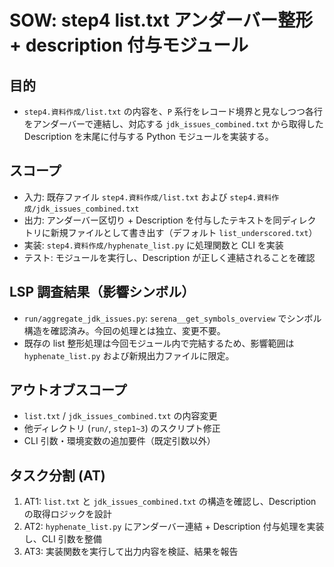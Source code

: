 # SOW: step4 list.txt アンダーバー整形 + description 付与モジュール

## 目的
- `step4.資料作成/list.txt` の内容を、`P` 系行をレコード境界と見なしつつ各行をアンダーバーで連結し、対応する `jdk_issues_combined.txt` から取得した Description を末尾に付与する Python モジュールを実装する。

## スコープ
- 入力: 既存ファイル `step4.資料作成/list.txt` および `step4.資料作成/jdk_issues_combined.txt`
- 出力: アンダーバー区切り + Description を付与したテキストを同ディレクトリに新規ファイルとして書き出す（デフォルト `list_underscored.txt`）
- 実装: `step4.資料作成/hyphenate_list.py` に処理関数と CLI を実装
- テスト: モジュールを実行し、Description が正しく連結されることを確認

## LSP 調査結果（影響シンボル）
- `run/aggregate_jdk_issues.py`: `serena__get_symbols_overview` でシンボル構造を確認済み。今回の処理とは独立、変更不要。
- 既存の list 整形処理は今回モジュール内で完結するため、影響範囲は `hyphenate_list.py` および新規出力ファイルに限定。

## アウトオブスコープ
- `list.txt` / `jdk_issues_combined.txt` の内容変更
- 他ディレクトリ (`run/`, `step1~3`) のスクリプト修正
- CLI 引数・環境変数の追加要件（既定引数以外）

## タスク分割 (AT)
1. AT1: `list.txt` と `jdk_issues_combined.txt` の構造を確認し、Description の取得ロジックを設計
2. AT2: `hyphenate_list.py` にアンダーバー連結 + Description 付与処理を実装し、CLI 引数を整備
3. AT3: 実装関数を実行して出力内容を検証、結果を報告

